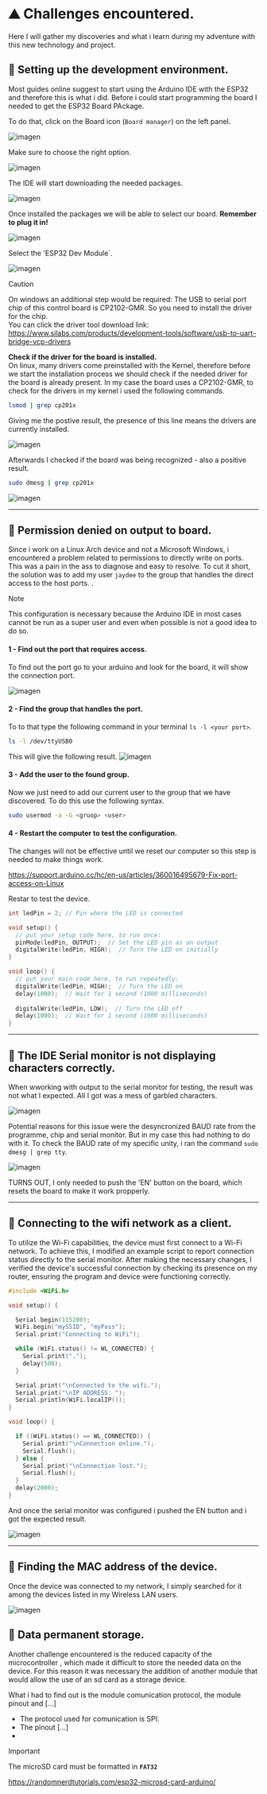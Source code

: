 # ⛰️ Challenges encountered.
Here I will gather my discoveries and what i learn during my adventure with this new technology and project.

## 📍 Setting up the development environment.
Most guides online suggest to start using the Arduino IDE with the ESP32 and therefore this is what i did.
Before i could start programming the board I needed to get the ESP32 Board PAckage. 

To do that, click on the Board icon (`Board manager`) on the left panel.    
   
![imagen](https://github.com/user-attachments/assets/2ae11bce-a9cd-4083-b0d3-069a8a35cc16)

Make sure to choose the right option.   
   
![imagen](https://github.com/user-attachments/assets/61963493-aea2-4381-a567-e3e3cb0b3a40)

The IDE will start downloading the needed packages.    
   
![imagen](https://github.com/user-attachments/assets/bc720ce5-250e-4377-93d1-eccdc987b414)

Once installed the packages we will be able to select our board. **Remember to plug it in!**   
   
![imagen](https://github.com/user-attachments/assets/b3553df3-c3e5-4f34-b46d-4f2644b252d7)

Select the 'ESP32 Dev Module`.    
   
![imagen](https://github.com/user-attachments/assets/8c5fe0a7-f1ec-4814-9060-4cce1bd7fc60)

>[!CAUTION]
>On windows an additional step would be required:
>The USB to serial port chip of this control board is CP2102-GMR. So you need to install the driver for the chip.   
>You can click the driver tool download link:    
>https://www.silabs.com/products/development-tools/software/usb-to-uart-bridge-vcp-drivers

**Check if the driver for the board is installed.**    
On linux, many drivers come preinstalled with the Kernel, therefore before we start the installation process we should check if the needed driver for the board is already present.
In my case the board uses a CP2102-GMR, to check for the drivers in my kernel i used the following commands.
```bash
lsmod | grep cp201x
```
   
Giving me the postive result, the presence of this line means the drivers are currently installed.   
   
![imagen](https://github.com/user-attachments/assets/5c82aaed-f698-4756-971a-5bf2a21c0a31)

Afterwards I checked if the board was being recognized - also a positive result.

```bash
sudo dmesg | grep cp201x
```
    
![imagen](https://github.com/user-attachments/assets/971c7a81-e77c-482d-8f74-9b8e158052d5)
   
---
   
## 📍 Permission denied on output to board.
Since i work on a Linux Arch device and not a Microsoft Windows, i encountered a problem related to permissions to directly write on ports. This was a pain in the ass to diagnose and easy to resolve.
To cut it short, the solution was to add my user `jaydee` to the group that handles the direct access to the host ports. .

>[!NOTE]
>This configuration is necessary because the Arduino IDE in most cases cannot be run as a super user and even when possible is not a good idea to do so. 

#### 1 - Find out the port that requires access.
To find out  the port go to your arduino and look for the board, it will show the connection port.   

![imagen](https://github.com/user-attachments/assets/8cb9636f-0769-4113-a724-a3195c7b2abc)
   
#### 2 - Find the group that handles the port.
To to that type the following command in your terminal `ls -l <your port>`.
```bash
ls -l /dev/ttyUSB0
```

This will give the following result.
![imagen](https://github.com/user-attachments/assets/fdbd6b06-476e-46ec-a3b8-de3352950a82)

#### 3 - Add the user to the found group.
Now we just need to add our current user to the group that we have discovered.
To do this use the following syntax.
```bash
sudo usermod -a -G <gruop> <user>
```
#### 4 - Restart the computer to test the configuration.
The changes will not be effective until we reset our computer so this step is needed to make things work.

https://support.arduino.cc/hc/en-us/articles/360016495679-Fix-port-access-on-Linux

Restar to test the device.
```c++
int ledPin = 2; // Pin where the LED is connected

void setup() {
  // put your setup code here, to run once:
  pinMode(ledPin, OUTPUT);  // Set the LED pin as an output
  digitalWrite(ledPin, HIGH);  // Turn the LED on initially
}

void loop() {
  // put your main code here, to run repeatedly:
  digitalWrite(ledPin, HIGH);  // Turn the LED on
  delay(1000);  // Wait for 1 second (1000 milliseconds)
  
  digitalWrite(ledPin, LOW);  // Turn the LED off
  delay(1000);  // Wait for 1 second (1000 milliseconds)
}

```
   
---
   
## 📍 The IDE Serial monitor is not displaying characters correctly.
When wworking with output to the serial monitor for testing, the result was not what I expected. All I got was a mess of garbled characters.

![imagen](https://github.com/user-attachments/assets/23b68269-b40f-4c73-a408-21feac2c55e7)

Potential reasons for this issue were the desyncronized BAUD rate from the programme, chip and serial monitor. But in my case this had nothing to do with it.
To check the BAUD rate of my specific unity, i ran the command `sudo dmesg | grep tty`.    
   
![imagen](https://github.com/user-attachments/assets/0227d738-3ccf-43ec-bd60-c6b42f461615)

TURNS OUT, I only needed to push the 'EN' button on the board, which resets the board to make it work propperly.
   
---
   
## 📍 Connecting to the wifi network as a client.
To utilize the Wi-Fi capabilities, the device must first connect to a Wi-Fi network. To achieve this, I modified an example script to report connection status directly to the serial monitor. After making the necessary changes, I verified the device's successful connection by checking its presence on my router, ensuring the program and device were functioning correctly.
```c++
#include <WiFi.h>

void setup() {

  Serial.begin(115200);
  WiFi.begin("mySSID", "myPass");
  Serial.print("Connecting to WiFi");

  while (WiFi.status() != WL_CONNECTED) {
    Serial.print(".");
    delay(500);
  }

  Serial.print("\nConnected to the wifi.");
  Serial.print("\nIP ADDRESS: ");
  Serial.println(WiFi.localIP());
}

void loop() {

  if ((WiFi.status() == WL_CONNECTED)) {
    Serial.print("\nConnection online.");
    Serial.flush();
  } else {
    Serial.print("\nConnection lost.");
    Serial.flush();
  }
  delay(2000);
}
```

And once the serial monitor was configured i pushed the EN button and i got the expected result.    
   
![imagen](https://github.com/user-attachments/assets/c36515af-1969-4d9b-ab33-2c6f0eb9d82c)
   
---
   
## 📍 Finding the MAC address of the device.
Once the device was connected to my network, I simply searched for it among the devices listed in my Wireless LAN users.    
    
![imagen](https://github.com/user-attachments/assets/7ad795ea-f9d1-4880-b2ad-af1d1d1354ae)

## 📍 Data permanent storage.
Another challenge encountered is the reduced capacity of the microcontroller , which made it difficult to store the needed data on the device. For this reason it was necessary the addition of another module that would allow the use of an sd card as a storage device.

What i had to find out is the module comunication protocol, the module pinout and [...]
- The protocol used for comunication is SPI.
- The pinout [...]
- 

>[!IMPORTANT]
>The microSD card must be formatted in **`FAT32`**


https://randomnerdtutorials.com/esp32-microsd-card-arduino/
